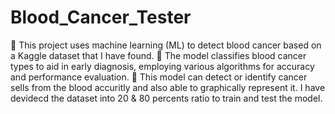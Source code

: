 # Blood_Cancer_Tester
🚀 This project uses machine learning (ML) to detect blood cancer based on a Kaggle dataset that I have found. 
🚀 The model classifies blood cancer types to aid in early diagnosis, employing various algorithms for accuracy and performance evaluation.
🚀 This model can detect or identify cancer sells from the blood accuritly and also able to graphically represent it. I have devidecd the dataset into 20 & 80 percents ratio to train and test the model.
